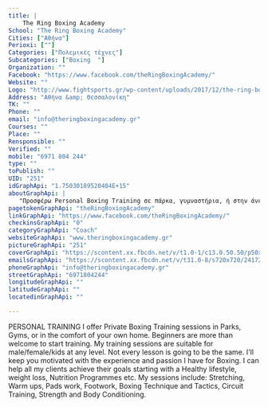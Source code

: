 ```yaml
---
title: |
    The Ring Boxing Academy
School: "The Ring Boxing Academy"
Cities: ["Αθήνα"]
Perioxi: [""]
Categories: ["Πολεμικές τέχνες"]
Subcategories: ["Boxing  "]
Organization: ""
Facebook: "https://www.facebook.com/theRingBoxingAcademy/"
Website: ""
Logo: "http://www.fightsports.gr/wp-content/uploads/2017/12/the-ring-boxing-academy.jpg"
Address: "Αθήνα &amp; Θεσσαλονίκη"
TK: ""
Phone: ""
email: "info@theringboxingacademy.gr"
Courses: ""
Place: ""
Rensponsible: ""
Verified: ""
mobile: "6971 804 244"
type: ""
toPublish: ""
UID: "251"
idGraphApi: "1.75030189520404E+15"
aboutGraphApi: | 
   "Προσφέρω Personal Boxing Training σε πάρκα, γυμναστήρια, ή στην άνεση του σπιτιού σας."
pagetokenGraphApi: "theRingBoxingAcademy"
linkGraphApi: "https://www.facebook.com/theRingBoxingAcademy/"
checkinsGraphApi: "0"
categoryGraphApi: "Coach"
websiteGraphApi: "www.theringboxingacademy.gr"
pictureGraphApi: "251"
coverGraphApi: "https://scontent.xx.fbcdn.net/v/t1.0-1/c13.0.50.50/p50x50/23905677_2199501433617413_636908404667423906_n.jpg?oh=b0f727b49672c99e22c7475f3991c773&amp;oe=5B02CA85"
emailsGraphApi: "https://scontent.xx.fbcdn.net/v/t31.0-8/s720x720/24172869_2201677980066425_738459141135101732_o.jpg?oh=d7933c4abd82b4d86a7a2094074dcd89&amp;oe=5B015B0E"
phoneGraphApi: "info@theringboxingacademy.gr"
streetGraphApi: "6971804244"
longitudeGraphApi: ""
latitudeGraphApi: ""
locatedinGraphApi: ""

---
```


PERSONAL TRAINING I offer Private Boxing Training sessions in Parks, Gyms, or in the comfort of your own home. Beginners are more than welcome to start training. My training sessions are suitable for male/female/kids at any level. Not every lesson is going to be the same. I&#39;ll keep you motivated with the experience and passion I have for Boxing. I can help all my clients achieve their goals starting with a Healthy lifestyle, weight loss, Nutrition Programmes etc. My sessions include: Stretching, Warm ups, Pads work, Footwork, Boxing Technique and Tactics, Circuit Training, Strength and Body Conditioning. 

